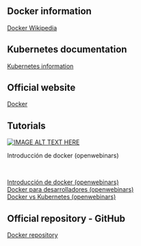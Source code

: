 ## Docker information
<a href="https://en.wikipedia.org/wiki/Docker_(software)">Docker Wikipedia</a>

## Kubernetes documentation
<a href="https://kubernetes.io/docs/concepts/overview/what-is-kubernetes/">Kubernetes information</a>

## Official website
<a href="https://www.docker.com/">Docker</a>

## Tutorials
[![IMAGE ALT TEXT HERE](https://i3.ytimg.com/vi/i6Wm8p87Z84/maxresdefault.jpg)](https://www.youtube.com/watch?v=i6Wm8p87Z84)
<p>Introducción de docker (openwebinars)</p><br>

<a href="https://www.youtube.com/watch?v=i6Wm8p87Z84">Introducción de docker (openwebinars)</a><br>
<a href="https://www.youtube.com/watch?v=VhWIuQRDabE">Docker para desarrolladores (openwebinars)</a><br>
<a href="https://www.youtube.com/watch?v=U57Ha-uRD_M">Docker vs Kubernetes (openwebinars)</a>

## Official repository - GitHub
<a href="https://github.com/docker/docker.github.io">Docker repository</a><br>
